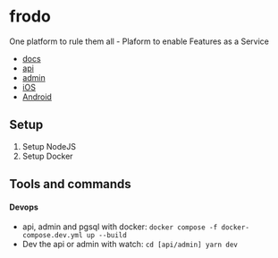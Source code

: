 # frodo

One platform to rule them all - Plaform to enable Features as a Service

-   [docs](/docs/README.md)
-   [api](/api/README.md)
-   [admin](/admin/README.md)
-   [iOS](/ios/README.md)
-   [Android](/android/README.md)

## Setup

1. Setup NodeJS
2. Setup Docker

## Tools and commands

#### Devops

-   api, admin and pgsql with docker: `docker compose -f docker-compose.dev.yml up --build`
-   Dev the api or admin with watch: `cd [api/admin] yarn dev`
